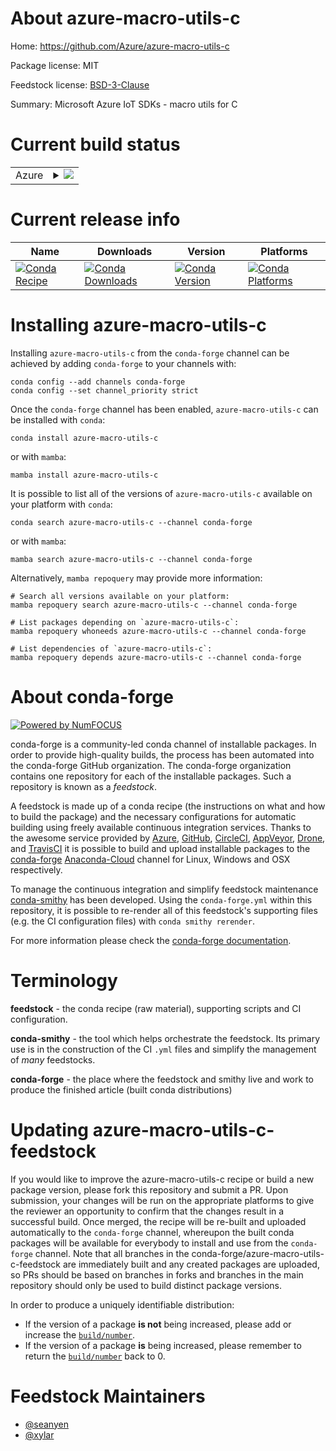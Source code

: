About azure-macro-utils-c
=========================

Home: https://github.com/Azure/azure-macro-utils-c

Package license: MIT

Feedstock license: [BSD-3-Clause](https://github.com/conda-forge/azure-macro-utils-c-feedstock/blob/main/LICENSE.txt)

Summary: Microsoft Azure IoT SDKs - macro utils for C


Current build status
====================


<table>
    
  <tr>
    <td>Azure</td>
    <td>
      <details>
        <summary>
          <a href="https://dev.azure.com/conda-forge/feedstock-builds/_build/latest?definitionId=9383&branchName=main">
            <img src="https://dev.azure.com/conda-forge/feedstock-builds/_apis/build/status/azure-macro-utils-c-feedstock?branchName=main">
          </a>
        </summary>
        <table>
          <thead><tr><th>Variant</th><th>Status</th></tr></thead>
          <tbody><tr>
              <td>linux_64</td>
              <td>
                <a href="https://dev.azure.com/conda-forge/feedstock-builds/_build/latest?definitionId=9383&branchName=main">
                  <img src="https://dev.azure.com/conda-forge/feedstock-builds/_apis/build/status/azure-macro-utils-c-feedstock?branchName=main&jobName=linux&configuration=linux_64_" alt="variant">
                </a>
              </td>
            </tr><tr>
              <td>osx_64</td>
              <td>
                <a href="https://dev.azure.com/conda-forge/feedstock-builds/_build/latest?definitionId=9383&branchName=main">
                  <img src="https://dev.azure.com/conda-forge/feedstock-builds/_apis/build/status/azure-macro-utils-c-feedstock?branchName=main&jobName=osx&configuration=osx_64_" alt="variant">
                </a>
              </td>
            </tr><tr>
              <td>win_64</td>
              <td>
                <a href="https://dev.azure.com/conda-forge/feedstock-builds/_build/latest?definitionId=9383&branchName=main">
                  <img src="https://dev.azure.com/conda-forge/feedstock-builds/_apis/build/status/azure-macro-utils-c-feedstock?branchName=main&jobName=win&configuration=win_64_" alt="variant">
                </a>
              </td>
            </tr>
          </tbody>
        </table>
      </details>
    </td>
  </tr>
</table>

Current release info
====================

| Name | Downloads | Version | Platforms |
| --- | --- | --- | --- |
| [![Conda Recipe](https://img.shields.io/badge/recipe-azure--macro--utils--c-green.svg)](https://anaconda.org/conda-forge/azure-macro-utils-c) | [![Conda Downloads](https://img.shields.io/conda/dn/conda-forge/azure-macro-utils-c.svg)](https://anaconda.org/conda-forge/azure-macro-utils-c) | [![Conda Version](https://img.shields.io/conda/vn/conda-forge/azure-macro-utils-c.svg)](https://anaconda.org/conda-forge/azure-macro-utils-c) | [![Conda Platforms](https://img.shields.io/conda/pn/conda-forge/azure-macro-utils-c.svg)](https://anaconda.org/conda-forge/azure-macro-utils-c) |

Installing azure-macro-utils-c
==============================

Installing `azure-macro-utils-c` from the `conda-forge` channel can be achieved by adding `conda-forge` to your channels with:

```
conda config --add channels conda-forge
conda config --set channel_priority strict
```

Once the `conda-forge` channel has been enabled, `azure-macro-utils-c` can be installed with `conda`:

```
conda install azure-macro-utils-c
```

or with `mamba`:

```
mamba install azure-macro-utils-c
```

It is possible to list all of the versions of `azure-macro-utils-c` available on your platform with `conda`:

```
conda search azure-macro-utils-c --channel conda-forge
```

or with `mamba`:

```
mamba search azure-macro-utils-c --channel conda-forge
```

Alternatively, `mamba repoquery` may provide more information:

```
# Search all versions available on your platform:
mamba repoquery search azure-macro-utils-c --channel conda-forge

# List packages depending on `azure-macro-utils-c`:
mamba repoquery whoneeds azure-macro-utils-c --channel conda-forge

# List dependencies of `azure-macro-utils-c`:
mamba repoquery depends azure-macro-utils-c --channel conda-forge
```


About conda-forge
=================

[![Powered by
NumFOCUS](https://img.shields.io/badge/powered%20by-NumFOCUS-orange.svg?style=flat&colorA=E1523D&colorB=007D8A)](https://numfocus.org)

conda-forge is a community-led conda channel of installable packages.
In order to provide high-quality builds, the process has been automated into the
conda-forge GitHub organization. The conda-forge organization contains one repository
for each of the installable packages. Such a repository is known as a *feedstock*.

A feedstock is made up of a conda recipe (the instructions on what and how to build
the package) and the necessary configurations for automatic building using freely
available continuous integration services. Thanks to the awesome service provided by
[Azure](https://azure.microsoft.com/en-us/services/devops/), [GitHub](https://github.com/),
[CircleCI](https://circleci.com/), [AppVeyor](https://www.appveyor.com/),
[Drone](https://cloud.drone.io/welcome), and [TravisCI](https://travis-ci.com/)
it is possible to build and upload installable packages to the
[conda-forge](https://anaconda.org/conda-forge) [Anaconda-Cloud](https://anaconda.org/)
channel for Linux, Windows and OSX respectively.

To manage the continuous integration and simplify feedstock maintenance
[conda-smithy](https://github.com/conda-forge/conda-smithy) has been developed.
Using the ``conda-forge.yml`` within this repository, it is possible to re-render all of
this feedstock's supporting files (e.g. the CI configuration files) with ``conda smithy rerender``.

For more information please check the [conda-forge documentation](https://conda-forge.org/docs/).

Terminology
===========

**feedstock** - the conda recipe (raw material), supporting scripts and CI configuration.

**conda-smithy** - the tool which helps orchestrate the feedstock.
                   Its primary use is in the construction of the CI ``.yml`` files
                   and simplify the management of *many* feedstocks.

**conda-forge** - the place where the feedstock and smithy live and work to
                  produce the finished article (built conda distributions)


Updating azure-macro-utils-c-feedstock
======================================

If you would like to improve the azure-macro-utils-c recipe or build a new
package version, please fork this repository and submit a PR. Upon submission,
your changes will be run on the appropriate platforms to give the reviewer an
opportunity to confirm that the changes result in a successful build. Once
merged, the recipe will be re-built and uploaded automatically to the
`conda-forge` channel, whereupon the built conda packages will be available for
everybody to install and use from the `conda-forge` channel.
Note that all branches in the conda-forge/azure-macro-utils-c-feedstock are
immediately built and any created packages are uploaded, so PRs should be based
on branches in forks and branches in the main repository should only be used to
build distinct package versions.

In order to produce a uniquely identifiable distribution:
 * If the version of a package **is not** being increased, please add or increase
   the [``build/number``](https://docs.conda.io/projects/conda-build/en/latest/resources/define-metadata.html#build-number-and-string).
 * If the version of a package **is** being increased, please remember to return
   the [``build/number``](https://docs.conda.io/projects/conda-build/en/latest/resources/define-metadata.html#build-number-and-string)
   back to 0.

Feedstock Maintainers
=====================

* [@seanyen](https://github.com/seanyen/)
* [@xylar](https://github.com/xylar/)

